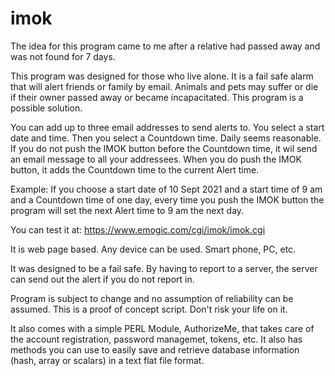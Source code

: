# imok

The idea for this program came to me after a relative had passed away and was not found for 7 days.

This program was designed for those who live alone.
It is a fail safe alarm that will alert friends or family by email.
Animals and pets may suffer or die if their owner passed away or became incapacitated. 
This program is a possible solution.

You can add up to three email addresses to send alerts to.
You select a start date and time. Then you select a Countdown time. Daily seems reasonable.
If you do not push the IMOK button before the Countdown time, it wil send an email message to all your addressees.
When you do push the IMOK button, it adds the Countdown time to the current Alert time.

Example: If you choose a start date of 10 Sept 2021 and a start time of 9 am and a Countdown time of one day, every time you push the IMOK button the program will set the next Alert time to 9 am the next day. 

You can test it at:
https://www.emogic.com/cgi/imok/imok.cgi

It is web page based. Any device can be used. Smart phone, PC, etc.

It was designed to be a fail safe. By having to report to a server, the server can send out the alert if you do not report in.

Program is subject to change and no assumption of reliability can be assumed.
This is a proof of concept script. Don't risk your life on it.

It also comes with a simple PERL Module, AuthorizeMe, that takes care of the account registration, password managemet, tokens, etc.
It also has methods you can use to easily save and retrieve database information (hash, array or scalars) in a text flat file format.
